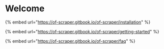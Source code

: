 # Welcome

{% embed url="https://of-scraper.gitbook.io/of-scraper/installation" %}

{% embed url="https://of-scraper.gitbook.io/of-scraper/getting-started" %}

{% embed url="https://of-scraper.gitbook.io/of-scraper/faq" %}

